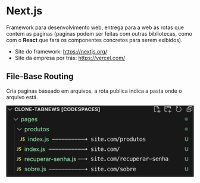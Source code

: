 # Next.js
Framework para desenvolvimento web, entrega para a web as rotas que contem as paginas (paginas podem ser feitas com outras bibliotecas, como com o **React** que fará os componentes concretos para serem exibidos).

- Site do framework: https://nextjs.org/
- Site da empresa por trás: https://vercel.com/

## File-Base Routing
Cria paginas baseado em arquivos, a rota publica indica a pasta onde o arquivo está.

<img src="images/next-FileBaseRouting.png" />
